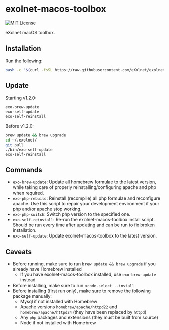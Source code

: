 # exolnet-macos-toolbox

[![MIT License](https://img.shields.io/badge/license-MIT-8469ad.svg)](https://tldrlegal.com/license/mit-license)

eXolnet macOS toolbox.

## Installation

Run the following:

```bash
bash -c "$(curl -fsSL https://raw.githubusercontent.com/eXolnet/exolnet-macos-toolbox/master/bootstrap)"
```

## Update

Starting v1.2.0:

```bash
exo-brew-update
exo-self-update
exo-self-reinstall
```

Before v1.2.0:

```bash
brew update && brew upgrade
cd ~/.exolnet/
git pull
./bin/exo-self-update
exo-self-reinstall
```

## Commands

* `exo-brew-update`: Update all homebrew formulae to the latest version, while taking care of properly reinstalling/configuring apache and php when required.
* `exo-php-rebuild`: Reinstall (recompile) all php formulae and reconfigure apache. Use this script to repair your development environment if your php and/or apache stop working. 
* `exo-php-switch`: Switch php version to the specified one.
* `exo-self-reinstall`: Re-run the exolnet-macos-toolbox install script. Should be run every time after updating and can be run to fix broken installation.
* `exo-self-update`: Update exolnet-macos-toolbox to the latest version.

## Caveats

* Before running, make sure to run `brew update && brew upgrade` if you already have Homebrew installed
  * If you have exolnet-macos-toolbox installed, use `exo-brew-update` instead
* Before installing, make sure to run `xcode-select --install`
* Before installing (first run only), make sure to remove the following package manually:
  * Mysql if not installed with Homebrew
  * Apache versions `homebrew/apache/httpd22` and `homebrew/apache/httpd24` (they have been replaced by `httpd`)
  * Any `php` packages and extensions (they must be built from source)
  * Node if not installed with Homebrew
